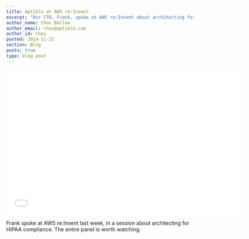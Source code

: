 ```yaml
---
title: Aptible at AWS re:Invent
excerpt: "Our CTO, Frank, spoke at AWS re:Invent about architecting for HIPAA compliance."
author_name: Chas Ballew
author_email: chas@aptible.com
author_id: chas
posted: 2014-11-21
section: Blog
posts: true
type: blog post
---
```

<iframe width="640" height="390" src="//www.youtube.com/embed/c_06psX2obI?start=2065" frameborder="0" allowfullscreen></iframe>

Frank spoke at AWS re:Invent last week, in a session about architecting for HIPAA compliance. The entire panel is worth watching.
